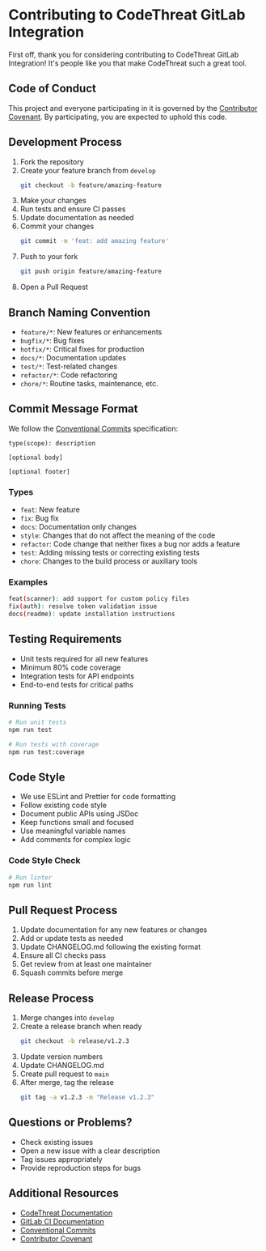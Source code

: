 # Contributing to CodeThreat GitLab Integration

First off, thank you for considering contributing to CodeThreat GitLab Integration! It's people like you that make CodeThreat such a great tool.

## Code of Conduct

This project and everyone participating in it is governed by the [Contributor Covenant](https://www.contributor-covenant.org/). By participating, you are expected to uphold this code.

## Development Process

1. Fork the repository
2. Create your feature branch from `develop`
   ```bash
   git checkout -b feature/amazing-feature
   ```
3. Make your changes
4. Run tests and ensure CI passes
5. Update documentation as needed
6. Commit your changes
   ```bash
   git commit -m 'feat: add amazing feature'
   ```
7. Push to your fork
   ```bash
   git push origin feature/amazing-feature
   ```
8. Open a Pull Request

## Branch Naming Convention

- `feature/*`: New features or enhancements
- `bugfix/*`: Bug fixes
- `hotfix/*`: Critical fixes for production
- `docs/*`: Documentation updates
- `test/*`: Test-related changes
- `refactor/*`: Code refactoring
- `chore/*`: Routine tasks, maintenance, etc.

## Commit Message Format

We follow the [Conventional Commits](https://www.conventionalcommits.org/) specification:

```
type(scope): description

[optional body]

[optional footer]
```

### Types
- `feat`: New feature
- `fix`: Bug fix
- `docs`: Documentation only changes
- `style`: Changes that do not affect the meaning of the code
- `refactor`: Code change that neither fixes a bug nor adds a feature
- `test`: Adding missing tests or correcting existing tests
- `chore`: Changes to the build process or auxiliary tools

### Examples

```bash
feat(scanner): add support for custom policy files
fix(auth): resolve token validation issue
docs(readme): update installation instructions
```

## Testing Requirements

- Unit tests required for all new features
- Minimum 80% code coverage
- Integration tests for API endpoints
- End-to-end tests for critical paths

### Running Tests

```bash
# Run unit tests
npm run test

# Run tests with coverage
npm run test:coverage
```

## Code Style

- We use ESLint and Prettier for code formatting
- Follow existing code style
- Document public APIs using JSDoc
- Keep functions small and focused
- Use meaningful variable names
- Add comments for complex logic

### Code Style Check

```bash
# Run linter
npm run lint
```

## Pull Request Process

1. Update documentation for any new features or changes
2. Add or update tests as needed
3. Update CHANGELOG.md following the existing format
4. Ensure all CI checks pass
5. Get review from at least one maintainer
6. Squash commits before merge

## Release Process

1. Merge changes into `develop`
2. Create a release branch when ready
   ```bash
   git checkout -b release/v1.2.3
   ```
3. Update version numbers
4. Update CHANGELOG.md
5. Create pull request to `main`
6. After merge, tag the release
   ```bash
   git tag -a v1.2.3 -m "Release v1.2.3"
   ```

## Questions or Problems?

- Check existing issues
- Open a new issue with a clear description
- Tag issues appropriately
- Provide reproduction steps for bugs

## Additional Resources

- [CodeThreat Documentation](https://docs.codethreat.com)
- [GitLab CI Documentation](https://docs.gitlab.com/ee/ci/)
- [Conventional Commits](https://www.conventionalcommits.org/)
- [Contributor Covenant](https://www.contributor-covenant.org/) 